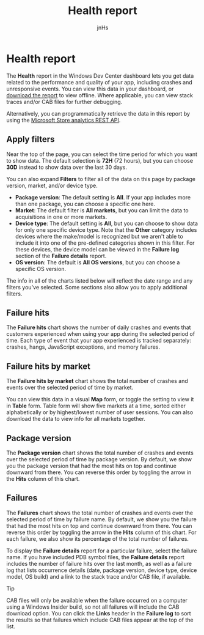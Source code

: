 ﻿---
author: jnHs
Description: The Health report in the Windows Dev Center dashboard lets you get data related to the performance and quality of your app, including crashes and unresponsive events.
title: Health report
ms.assetid: 4F671543-1E91-4E59-88A3-638E3E64539A
ms.author: wdg-dev-content
ms.date: 11/6/2017
ms.topic: article
ms.prod: windows
ms.technology: uwp
keywords: windows 10, uwp
localizationpriority: high
---

# Health report


The **Health** report in the Windows Dev Center dashboard lets you get data related to the performance and quality of your app, including crashes and unresponsive events. You can view this data in your dashboard, or [download the report](download-analytic-reports.md) to view offline. Where applicable, you can view stack traces and/or CAB files for further debugging.

Alternatively, you can programmatically retrieve the data in this report by using the [Microsoft Store analytics REST API](../monetize/access-analytics-data-using-windows-store-services.md).


## Apply filters

Near the top of the page, you can select the time period for which you want to show data. The default selection is **72H** (72 hours), but you can choose **30D** instead to show data over the last 30 days.

You can also expand **Filters** to filter all of the data on this page by package version, market, and/or device type.

-   **Package version**: The default setting is **All**. If your app includes more than one package, you can choose a specific one here.
-   **Market**: The default filter is **All markets**, but you can limit the data to acquisitions in one or more markets.
-   **Device type**: The default setting is **All**, but you can choose to show data for only one specific device type. Note that the **Other** category includes devices where the make/model is recognized but we aren't able to include it into one of the pre-defined categories shown in this filter. For these devices, the device model can be viewed in the **Failure log** section of the **Failure details** report.  
-   **OS version**: The default is **All OS versions**, but you can choose a specific OS version.

The info in all of the charts listed below will reflect the date range and any filters you've selected. Some sections also allow you to apply additional filters.


## Failure hits

The **Failure hits** chart shows the number of daily crashes and events that customers experienced when using your app during the selected period of time. Each type of event that your app experienced is tracked separately: crashes, hangs, JavaScript exceptions, and memory failures.


## Failure hits by market

The **Failure hits by market** chart shows the total number of crashes and events over the selected period of time by market.

You can view this data in a visual **Map** form, or toggle the setting to view it in **Table** form. Table form will show five markets at a time, sorted either alphabetically or by highest/lowest number of user sessions. You can also download the data to view info for all markets together.


## Package version

The **Package version** chart shows the total number of crashes and events over the selected period of time by package version. By default, we show you the package version that had the most hits on top and continue downward from there. You can reverse this order by toggling the arrow in the **Hits** column of this chart.

## Failures

The **Failures** chart shows the total number of crashes and events over the selected period of time by failure name. By default, we show you the failure that had the most hits on top and continue downward from there. You can reverse this order by toggling the arrow in the **Hits** column of this chart. For each failure, we also show its percentage of the total number of failures.

To display the **Failure details** report for a particular failure, select the failure name. If you have included PDB symbol files, the **Failure details** report includes the number of failure hits over the last month, as well as a failure log that lists occurrence details (date, package version, device type, device model, OS build) and a link to the stack trace and/or CAB file, if available.

> [!TIP]
> CAB files will only be available when the failure occurred on a computer using a Windows Insider build, so not all failures will include the CAB download option. You can click the **Links** header in the **Failure log** to sort the results so that failures which include CAB files appear at the top of the list.

 

 
